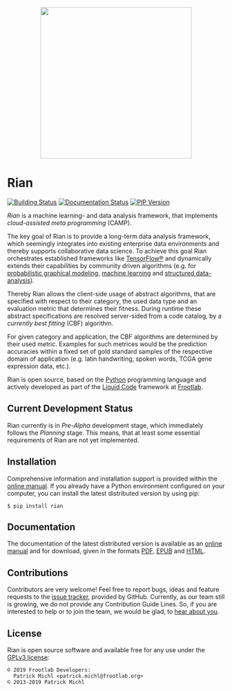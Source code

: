 <div align="center">
  <img src="https://www.frootlab.org/images/fig/rian.svg" width=350px>
</div>

Rian
=====

[![Building Status](https://travis-ci.org/frootlab/rian.svg?branch=master)](https://travis-ci.org/frootlab/rian)
[![Documentation Status](https://readthedocs.org/projects/rian/badge/?version=latest)](https://rian.readthedocs.io/en/latest/?badge=latest)
[![PIP Version](https://badge.fury.io/py/rian.svg)](https://badge.fury.io/py/rian)

*Rian* is a machine learning- and data analysis framework, that implements *cloud-assisted meta programming* (CAMP).

The key goal of Rian is to provide a long-term data analysis framework, which
seemingly integrates into existing enterprise data environments and thereby
supports collaborative data science. To achieve this goal Rian orchestrates
established frameworks like [TensorFlow®](https://www.tensorflow.org/) and
dynamically extends their capabilities by community driven algorithms (e.g. for
[probabilistic graphical
modeling](https://en.wikipedia.org/wiki/Graphical_model), [machine
learning](https://en.wikipedia.org/wiki/Machine_learning) and [structured
data-analysis](https://en.wikipedia.org/wiki/Structured_data_analysis_(statistics))).

Thereby Rian allows the client-side usage of abstract algorithms,
that are specified with respect to their category, the used data type and an
evaluation metric that determines their fitness. During runtime
these abstract specifications are resolved server-sided from a code catalog, by
a *currently best fitting* (CBF) algorithm.

For given category and application, the CBF algorithms are determined by their
used metric. Examples for such metrices would be the prediction accuracies
within a fixed set of gold standard samples of the respective domain of
application (e.g. latin handwriting, spoken words, TCGA gene expression data,
etc.).

Rian is open source, based on the [Python](https://www.python.org/) programming
language and actively developed as part of the [Liquid
Code](https://www.frootlab.org/liquid) framework at
[Frootlab](https://www.frootlab.org).

Current Development Status
--------------------------

Rian currently is in *Pre-Alpha* development stage, which immediately follows
the *Planning* stage. This means, that at least some essential requirements of
Rian are not yet implemented.

Installation
------------

Comprehensive information and installation support is provided within the
[online manual](http://docs.frootlab.org/rian). If you already have a
Python environment configured on your computer, you can install the latest
distributed version by using pip:

    $ pip install rian

Documentation
-------------

The documentation of the latest distributed version is available as an [online
manual](http://docs.frootlab.org/rian) and for download, given in the
formats [PDF](https://readthedocs.org/projects/rian/downloads/pdf/latest/),
[EPUB](https://readthedocs.org/projects/rian/downloads/epub/latest/) and
[HTML](https://readthedocs.org/projects/rian/downloads/htmlzip/latest/).

Contributions
-------------

Contributors are very welcome! Feel free to report bugs, ideas and feature
requests to the [issue tracker](https://github.com/frootlab/rian/issues),
provided by GitHub. Currently, as our team still is growing, we do not provide
any Contribution Guide Lines. So, if you are interested to help or to join the
team, we would be glad, to [hear about you](mailto:application@frootlab.org).

License
-------

Rian is open source software and available free for any use under the
[GPLv3 license](https://www.gnu.org/licenses/gpl.html):

    © 2019 Frootlab Developers:
      Patrick Michl <patrick.michl@frootlab.org>
    © 2013-2019 Patrick Michl
